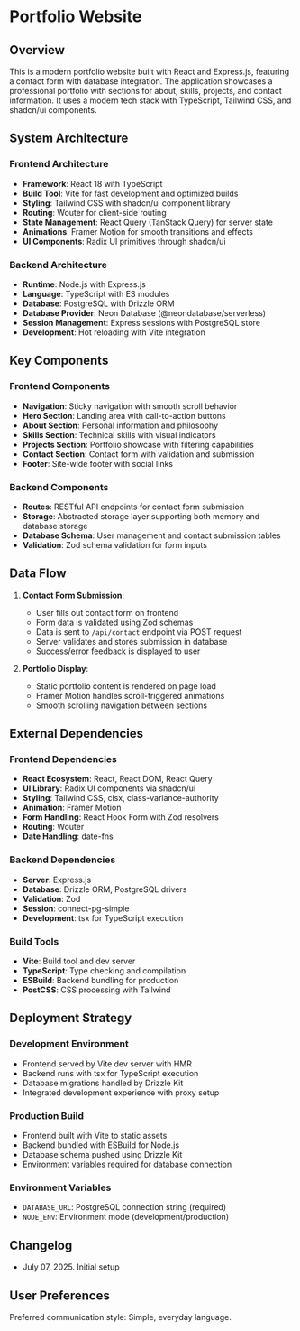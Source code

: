 # Portfolio Website

## Overview

This is a modern portfolio website built with React and Express.js, featuring a contact form with database integration. The application showcases a professional portfolio with sections for about, skills, projects, and contact information. It uses a modern tech stack with TypeScript, Tailwind CSS, and shadcn/ui components.

## System Architecture

### Frontend Architecture
- **Framework**: React 18 with TypeScript
- **Build Tool**: Vite for fast development and optimized builds
- **Styling**: Tailwind CSS with shadcn/ui component library
- **Routing**: Wouter for client-side routing
- **State Management**: React Query (TanStack Query) for server state
- **Animations**: Framer Motion for smooth transitions and effects
- **UI Components**: Radix UI primitives through shadcn/ui

### Backend Architecture
- **Runtime**: Node.js with Express.js
- **Language**: TypeScript with ES modules
- **Database**: PostgreSQL with Drizzle ORM
- **Database Provider**: Neon Database (@neondatabase/serverless)
- **Session Management**: Express sessions with PostgreSQL store
- **Development**: Hot reloading with Vite integration

## Key Components

### Frontend Components
- **Navigation**: Sticky navigation with smooth scroll behavior
- **Hero Section**: Landing area with call-to-action buttons
- **About Section**: Personal information and philosophy
- **Skills Section**: Technical skills with visual indicators
- **Projects Section**: Portfolio showcase with filtering capabilities
- **Contact Section**: Contact form with validation and submission
- **Footer**: Site-wide footer with social links

### Backend Components
- **Routes**: RESTful API endpoints for contact form submission
- **Storage**: Abstracted storage layer supporting both memory and database storage
- **Database Schema**: User management and contact submission tables
- **Validation**: Zod schema validation for form inputs

## Data Flow

1. **Contact Form Submission**:
   - User fills out contact form on frontend
   - Form data is validated using Zod schemas
   - Data is sent to `/api/contact` endpoint via POST request
   - Server validates and stores submission in database
   - Success/error feedback is displayed to user

2. **Portfolio Display**:
   - Static portfolio content is rendered on page load
   - Framer Motion handles scroll-triggered animations
   - Smooth scrolling navigation between sections

## External Dependencies

### Frontend Dependencies
- **React Ecosystem**: React, React DOM, React Query
- **UI Library**: Radix UI components via shadcn/ui
- **Styling**: Tailwind CSS, clsx, class-variance-authority
- **Animation**: Framer Motion
- **Form Handling**: React Hook Form with Zod resolvers
- **Routing**: Wouter
- **Date Handling**: date-fns

### Backend Dependencies
- **Server**: Express.js
- **Database**: Drizzle ORM, PostgreSQL drivers
- **Validation**: Zod
- **Session**: connect-pg-simple
- **Development**: tsx for TypeScript execution

### Build Tools
- **Vite**: Build tool and dev server
- **TypeScript**: Type checking and compilation
- **ESBuild**: Backend bundling for production
- **PostCSS**: CSS processing with Tailwind

## Deployment Strategy

### Development Environment
- Frontend served by Vite dev server with HMR
- Backend runs with tsx for TypeScript execution
- Database migrations handled by Drizzle Kit
- Integrated development experience with proxy setup

### Production Build
- Frontend built with Vite to static assets
- Backend bundled with ESBuild for Node.js
- Database schema pushed using Drizzle Kit
- Environment variables required for database connection

### Environment Variables
- `DATABASE_URL`: PostgreSQL connection string (required)
- `NODE_ENV`: Environment mode (development/production)

## Changelog

- July 07, 2025. Initial setup

## User Preferences

Preferred communication style: Simple, everyday language.